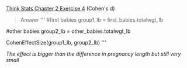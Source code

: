 [Think Stats Chapter 2 Exercise 4](http://greenteapress.com/thinkstats2/html/thinkstats2003.html#toc24) (Cohen's d)

> Answer 
'''
#first babies
group1_lb = first_babies.totalwgt_lb

#other babies
group2_lb = other_babies.totalwgt_lb

CohenEffectSize(group1_lb, group2_lb)
'''

*The effect is bigger than the difference in pregnancy length but still very small*
